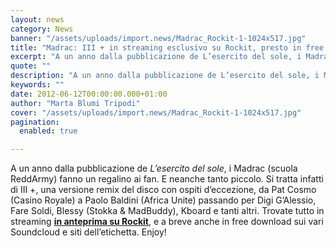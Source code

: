 ```yaml
---
layout: news
category: News
banner: "/assets/uploads/import.news/Madrac_Rockit-1-1024x517.jpg"
title: "Madrac: III + in streaming esclusivo su Rockit, presto in free download"
excerpt: "A un anno dalla pubblicazione de L’esercito del sole, i Madrac (scuola ReddArmy) fanno un regalino ai fan. E neanche tanto piccolo. Si tratta infatti di III +, una versione remix del disco con ospiti d’eccezione, da Pat Cosmo (Casino Royale) a Paolo Baldini (Africa Unite) passando per Digi G’Alessio, Fare Soldi, Blessy (Stokka & [&hellip"
quote: ""
description: "A un anno dalla pubblicazione de L’esercito del sole, i Madrac (scuola ReddArmy) fanno un regalino ai fan. E neanche tanto piccolo. Si tratta infatti di III +, una versione remix del disco con ospiti d’eccezione, da Pat Cosmo (Casino Royale) a Paolo Baldini (Africa Unite) passando per Digi G’Alessio, Fare Soldi, Blessy (Stokka & [&hellip"
keywords: ""
date: 2012-06-12T00:00:00.000+01:00
author: "Marta Blumi Tripodi"
cover: "/assets/uploads/import.news/Madrac_Rockit-1-1024x517.jpg"
pagination:
  enabled: true

---
```


A un anno dalla pubblicazione de _L’esercito del sole_, i Madrac (scuola ReddArmy) fanno un regalino ai fan. E neanche tanto piccolo. Si tratta infatti di III +, una versione remix del disco con ospiti d’eccezione, da Pat Cosmo (Casino Royale) a Paolo Baldini (Africa Unite) passando per Digi G’Alessio, Fare Soldi, Blessy (Stokka & MadBuddy), Kboard e tanti altri. Trovate tutto in streaming **[in anteprima su Rockit](http://www.rockit.it/compilation/madrac-iii/19742 "http://www.rockit.it/compilation/madrac-iii/19742")**, e a breve anche in free download sui vari Soundcloud e siti dell’etichetta. Enjoy!
